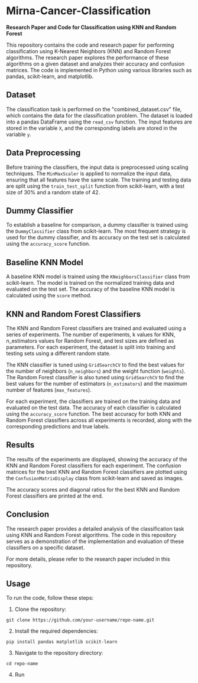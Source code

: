 # Mirna-Cancer-Classification

**Research Paper and Code for Classification using KNN and Random Forest**

This repository contains the code and research paper for performing classification using K-Nearest Neighbors (KNN) and Random Forest algorithms. The research paper explores the performance of these algorithms on a given dataset and analyzes their accuracy and confusion matrices. The code is implemented in Python using various libraries such as pandas, scikit-learn, and matplotlib.

## Dataset

The classification task is performed on the "combined_dataset.csv" file, which contains the data for the classification problem. The dataset is loaded into a pandas DataFrame using the `read_csv` function. The input features are stored in the variable `X`, and the corresponding labels are stored in the variable `y`.

## Data Preprocessing

Before training the classifiers, the input data is preprocessed using scaling techniques. The `MinMaxScaler` is applied to normalize the input data, ensuring that all features have the same scale. The training and testing data are split using the `train_test_split` function from scikit-learn, with a test size of 30% and a random state of 42.

## Dummy Classifier

To establish a baseline for comparison, a dummy classifier is trained using the `DummyClassifier` class from scikit-learn. The most frequent strategy is used for the dummy classifier, and its accuracy on the test set is calculated using the `accuracy_score` function.

## Baseline KNN Model

A baseline KNN model is trained using the `KNeighborsClassifier` class from scikit-learn. The model is trained on the normalized training data and evaluated on the test set. The accuracy of the baseline KNN model is calculated using the `score` method.

## KNN and Random Forest Classifiers

The KNN and Random Forest classifiers are trained and evaluated using a series of experiments. The number of experiments, k values for KNN, n_estimators values for Random Forest, and test sizes are defined as parameters. For each experiment, the dataset is split into training and testing sets using a different random state.

The KNN classifier is tuned using `GridSearchCV` to find the best values for the number of neighbors (`n_neighbors`) and the weight function (`weights`). The Random Forest classifier is also tuned using `GridSearchCV` to find the best values for the number of estimators (`n_estimators`) and the maximum number of features (`max_features`).

For each experiment, the classifiers are trained on the training data and evaluated on the test data. The accuracy of each classifier is calculated using the `accuracy_score` function. The best accuracy for both KNN and Random Forest classifiers across all experiments is recorded, along with the corresponding predictions and true labels.

## Results

The results of the experiments are displayed, showing the accuracy of the KNN and Random Forest classifiers for each experiment. The confusion matrices for the best KNN and Random Forest classifiers are plotted using the `ConfusionMatrixDisplay` class from scikit-learn and saved as images.

The accuracy scores and diagonal ratios for the best KNN and Random Forest classifiers are printed at the end.

## Conclusion

The research paper provides a detailed analysis of the classification task using KNN and Random Forest algorithms. The code in this repository serves as a demonstration of the implementation and evaluation of these classifiers on a specific dataset.

For more details, please refer to the research paper included in this repository.

## Usage

To run the code, follow these steps:

1. Clone the repository:

```
git clone https://github.com/your-username/repo-name.git
```

2. Install the required dependencies:

```
pip install pandas matplotlib scikit-learn
```

3. Navigate to the repository directory:

```
cd repo-name
```

4. Run
